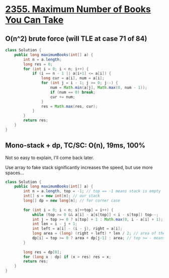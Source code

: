 # [2355. Maximum Number of Books You Can Take](https://leetcode.com/problems/maximum-number-of-books-you-can-take/)

## O(n^2) brute force (will TLE at case 71 of 84)
```java
class Solution {
    public long maximumBooks(int[] a) {
        int n = a.length;
        long res = 0;
        for (int i = 0; i < n; i++) {
            if (i == n - 1 || a[i+1] <= a[i]) {
                long cur = a[i], num = a[i];
                for (int j = i - 1; j >= 0; j--) {
                    num = Math.min(a[j], Math.max(0, num - 1));
                    if (num == 0) break;
                    cur += num;
                }
                res = Math.max(res, cur);
            }
        }
        return res;
    }
}
```
## Mono-stack + dp, TC/SC: O(n), 19ms, 100%
Not so easy to explain, I'll come back later.

Use array to fake stack significantly increases the speed, but use more spaces...
```java
class Solution {
    public long maximumBooks(int[] a) {
        int n = a.length, top = -1; // top == -1 means stack is empty
        int[] s = new int[n]; // our stack
        long[] dp = new long[n]; // for corner case
        
        for (int i = 0; i < n; s[++top] = i++) {
            while (top >= 0 && a[i] - a[s[top]] < i - s[top]) top--;
            int j = top >= 0 ? s[top] + 1 : Math.max(0, i - a[i] + 1); // if stack is not empty, it's a trapezoid or single number, otherwise its a triangle
            int len = i - j + 1;
            int left = a[i] - (i - j), right = a[i];
            long area = (long) (right + left) * len / 2; // area of the trapezoid or triangle (or single number) cur number can get
            dp[i] = top >= 0 ? area + dp[j-1] : area; // top >= - means stack is not empty, thats means dp[j-1] can be added
        }
        
        long res = dp[0];
        for (long x : dp) if (x > res) res = x;
        return res;
    }
}
```